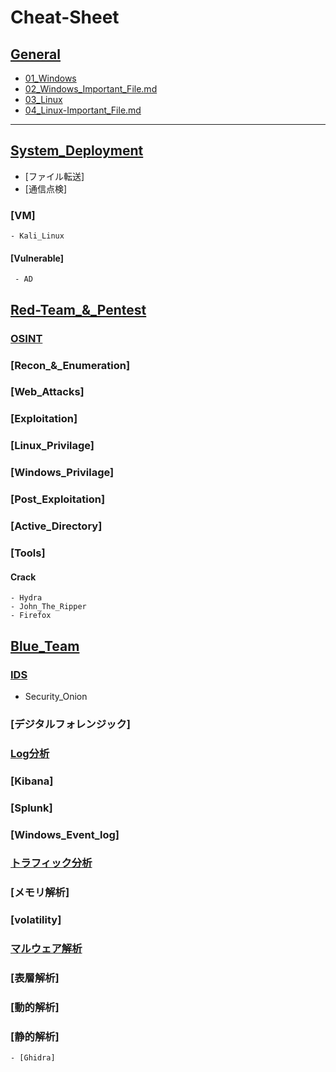 # Cheat-Sheet

## [General](01_General/)
- [01_Windows](01_General/01_Windows.md)
- [02_Windows_Important_File.md](01_General/02_Windows_Important_File.md)
- [03_Linux](01_General/03_Linux.md)
- [04_Linux-Important_File.md](01_General/04_Linux-Important_File.md)
---

## [System_Deployment](02_System_Deployment/)
- [ファイル転送]
- [通信点検]
### [VM]
    - Kali_Linux
#### [Vulnerable]
     - AD

## [Red-Team_&_Pentest](03_Red-Team_and_Pentest/)
### [OSINT](OSINT/)
### [Recon_&_Enumeration]
### [Web_Attacks]
### [Exploitation]
### [Linux_Privilage]
### [Windows_Privilage]
### [Post_Exploitation]
### [Active_Directory]
### [Tools]
#### Crack
    - Hydra
    - John_The_Ripper
    - Firefox
## [Blue_Team](04_Blue-Team/)
### [IDS]()
- Security_Onion
### [デジタルフォレンジック]
### [Log分析]()
### [Kibana]
### [Splunk]
### [Windows_Event_log]
### [トラフィック分析]()
### [メモリ解析]
### [volatility]

### [マルウェア解析](#)
### [表層解析]
### [動的解析]
### [静的解析]
    - [Ghidra]
